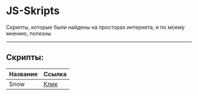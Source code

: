 # JS-Skripts

Скрипты, которые были найдены на просторах интернета, и по моему мнению, полезны

---

## Скрипты:

| Название    | Ссылка      |
| ----------- | ----------- |
| Snow        | [Клик](/Snow) |
